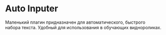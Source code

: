 # Auto Inputer

Маленький плагин придназначен для автоматического, быстрого набора текста.
Удобный для использования в обучающих виднороликах.
